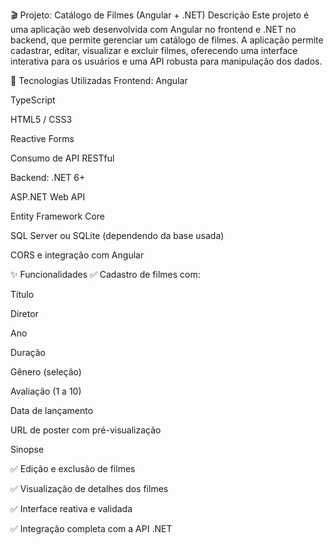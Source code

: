 🎬 Projeto: Catálogo de Filmes (Angular + .NET)
Descrição
Este projeto é uma aplicação web desenvolvida com Angular no frontend e .NET no backend, que permite gerenciar um catálogo de filmes. A aplicação permite cadastrar, editar, visualizar e excluir filmes, oferecendo uma interface interativa para os usuários e uma API robusta para manipulação dos dados.

🔧 Tecnologias Utilizadas
Frontend:
Angular

TypeScript

HTML5 / CSS3

Reactive Forms

Consumo de API RESTful

Backend:
.NET 6+

ASP.NET Web API

Entity Framework Core

SQL Server ou SQLite (dependendo da base usada)

CORS e integração com Angular

✨ Funcionalidades
✅ Cadastro de filmes com:

Título

Diretor

Ano

Duração

Gênero (seleção)

Avaliação (1 a 10)

Data de lançamento

URL de poster com pré-visualização

Sinopse

✅ Edição e exclusão de filmes

✅ Visualização de detalhes dos filmes

✅ Interface reativa e validada

✅ Integração completa com a API .NET
